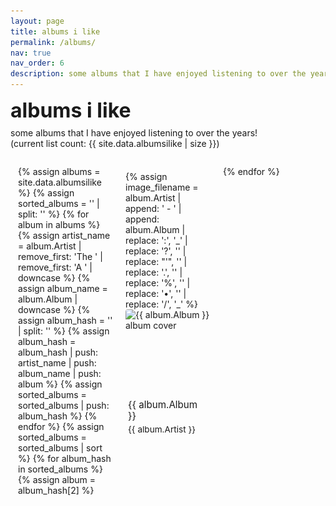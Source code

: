 ```yaml
---
layout: page
title: albums i like
permalink: /albums/
nav: true
nav_order: 6
description: some albums that I have enjoyed listening to over the years!
---
```


<style>
/* Override the default layout styles */
.post .post-header {
  display: none !important;
}

.post .post-content {
  max-width: 95% !important;
  margin: 0 auto !important;
  padding: 0 !important;
}

.page-description {
  margin-bottom: 0 !important;
}
</style>

<div class="custom-header">
  <div class="header-text">
    <h1>albums i like</h1>
    <p class="page-description">some albums that I have enjoyed listening to over the years! (current list count: {{ site.data.albumsilike | size }})</p>
  </div>
  <button class="shuffle-button" onclick="shuffleAlbums()" aria-label="Shuffle Albums">
    <img src="/assets/img/shuffle-light.png" alt="Shuffle" class="shuffle-icon light-mode-only">
    <img src="/assets/img/shuffle-dark.png" alt="Shuffle" class="shuffle-icon dark-mode-only">
  </button>
</div>

<div class="albums-container">
  {% assign albums = site.data.albumsilike %}
  {% assign sorted_albums = '' | split: '' %}
  {% for album in albums %}
    {% assign artist_name = album.Artist | remove_first: 'The ' | remove_first: 'A ' | downcase %}
    {% assign album_name = album.Album | downcase %}
    {% assign album_hash = '' | split: '' %}
    {% assign album_hash = album_hash | push: artist_name | push: album_name | push: album %}
    {% assign sorted_albums = sorted_albums | push: album_hash %}
  {% endfor %}
  {% assign sorted_albums = sorted_albums | sort %}
  {% for album_hash in sorted_albums %}
    {% assign album = album_hash[2] %}
    <div class="album-card" onclick="showEmbed('{{ album.SpotifyUrl }}')">
      {% assign image_filename = album.Artist | append: ' - ' | append: album.Album | replace: ':', '_' | replace: '?', '' | replace: "'", '' | replace: '.', '' | replace: '%', '' | replace: '•', '' | replace: '/', '_' %}
      <img src="/assets/img/albums I like/{{ image_filename }}.jpg" onerror="this.onerror=null; this.src='/assets/img/albums I like/{{ image_filename }}.png'" alt="{{ album.Album }} album cover" class="album-cover">
      <div class="album-info">
        <h3>{{ album.Album }}</h3>
        <p>{{ album.Artist }}</p>
      </div>
    </div>
  {% endfor %}
</div>

<div id="modal" class="modal" onclick="hideEmbed()">
  <div class="modal-content" onclick="event.stopPropagation()">
    <div class="modal-header-container">
      <button class="modal-shuffle-button" onclick="shuffleAlbums()" aria-label="Shuffle Albums">
        <img src="/assets/img/shuffle-light.png" alt="Shuffle" class="modal-shuffle-icon light-mode-only">
        <img src="/assets/img/shuffle-dark.png" alt="Shuffle" class="modal-shuffle-icon dark-mode-only">
      </button>
      <button class="close" onclick="hideEmbed()" aria-label="Close">×</button>
    </div>
    <div id="embed-container"></div>
  </div>
</div>

<style>
.custom-header {
  display: flex;
  justify-content: space-between;
  align-items: center;
  margin-bottom: 1rem;
  padding: 0;
}

.header-text {
  flex: 1;
}

.header-text h1 {
  margin: 0;
  font-size: 2rem;
}

.header-text p {
  margin: 0.5rem 0 0 0;
  color: var(--global-text-color-light);
}

.shuffle-button {
  background: transparent;
  border: 2px solid transparent;
  border-radius: 16px;
  padding: 1.5rem;
  margin-left: 2rem;
  cursor: pointer;
  display: flex;
  align-items: center;
  justify-content: center;
  transition: transform 0.2s, border-color 0.2s;
}

.shuffle-button:hover {
  transform: scale(1.1);
  border-color: var(--global-theme-color);
}

[data-theme="dark"] .shuffle-button:hover {
  border-color: var(--global-hover-color);
}

.shuffle-icon {
  width: 48px;
  height: 48px;
  object-fit: contain;
}

.albums-container {
  display: grid;
  grid-template-columns: repeat(6, 1fr);
  gap: 0.75rem;
  padding: 0.75rem;
  margin: 0 auto;
  max-width: 100%;
}

.album-card {
  display: flex;
  flex-direction: column;
  align-items: stretch;
  text-align: left;
  background: var(--global-card-bg-color);
  padding: 0.5rem;
  border-radius: 8px;
  transition: transform 0.2s;
  cursor: pointer;
}

.album-card:hover {
  transform: translateY(-5px);
}

.album-cover {
  width: 100%;
  aspect-ratio: 1;
  object-fit: cover;
  border-radius: 4px;
  margin-bottom: 0.5rem;
}

.album-info {
  padding: 0 0.25rem;
}

.album-info h3 {
  margin: 0;
  font-size: 0.95rem;
  font-weight: 400;
  color: var(--global-text-color);
  line-height: 1.2;
}

.album-info p {
  margin: 0.25rem 0 0;
  color: var(--global-text-color-light);
  font-size: 0.85rem;
  font-weight: 400;
}

.modal {
  display: none;
  position: fixed;
  z-index: 1000;
  left: 0;
  top: 0;
  width: 100%;
  height: 100%;
  background-color: rgba(0,0,0,0.7);
  backdrop-filter: blur(5px);
}

.modal-content {
  position: relative;
  background-color: var(--global-card-bg-color);
  margin: 12% auto;
  padding: 0;
  width: 80%;
  max-width: 600px;
  border-radius: 12px;
  overflow: hidden;
}

.modal-header-container {
  height: 50px;
  position: relative;
  background-color: var(--global-card-bg-color);
  padding: 0 20px;
  display: flex;
  justify-content: flex-end;
  align-items: center;
  gap: 1rem;
}

.modal-header {
  display: flex;
  justify-content: flex-end;
  align-items: center;
  gap: 1rem;
}

.modal-shuffle-button {
  background: transparent;
  border: 2px solid transparent;
  border-radius: 8px;
  padding: 0.5rem;
  margin: 0;
  cursor: pointer;
  display: flex;
  align-items: center;
  justify-content: center;
  transition: transform 0.2s, border-color 0.2s;
}

.modal-shuffle-button:hover {
  transform: scale(1.1);
  border-color: var(--global-theme-color);
}

[data-theme="dark"] .modal-shuffle-button:hover {
  border-color: var(--global-hover-color);
}

.modal-shuffle-icon {
  width: 24px;
  height: 24px;
  object-fit: contain;
}

.close {
  background: transparent;
  border: 2px solid transparent;
  border-radius: 8px;
  padding: 0.5rem;
  margin: 0;
  cursor: pointer;
  display: flex;
  align-items: center;
  justify-content: center;
  transition: transform 0.2s, border-color 0.2s;
  font-size: 24px;
  line-height: 1;
  color: var(--global-text-color);
  width: 24px;
  height: 24px;
}

.close:hover {
  transform: scale(1.1);
  border-color: var(--global-theme-color);
}

[data-theme="dark"] .close:hover {
  border-color: var(--global-hover-color);
}

#embed-container {
  margin: 0;
  padding: 0 20px 20px 20px;
}

#embed-container iframe {
  display: block;
  margin: 0;
  padding: 0;
  width: 100%;
}

@media (max-width: 2000px) {
  .albums-container {
    grid-template-columns: repeat(5, 1fr);
  }
}

@media (max-width: 1600px) {
  .albums-container {
    grid-template-columns: repeat(4, 1fr);
  }
}

@media (max-width: 1200px) {
  .albums-container {
    grid-template-columns: repeat(3, 1fr);
  }
}

@media (max-width: 800px) {
  .albums-container {
    grid-template-columns: repeat(2, 1fr);
  }
}

@media (max-width: 500px) {
  .albums-container {
    grid-template-columns: 1fr;
    padding: 0.5rem;
  }
  .post-content {
    max-width: 100% !important;
  }
}

/* Light/dark mode image switching */
.light-mode-only {
  display: none;
}

.dark-mode-only {
  display: none;
}

[data-theme="light"] .light-mode-only {
  display: block;
}

[data-theme="dark"] .dark-mode-only {
  display: block;
}
</style>

<script>
// Store all album URLs in an array
const albumUrls = [
{% for album_hash in sorted_albums %}
  {% assign album = album_hash[2] %}
  {% if album.SpotifyUrl != "" %}
    "{{ album.SpotifyUrl }}",
  {% endif %}
{% endfor %}
];

function shuffleAlbums() {
  if (albumUrls.length > 0) {
    const randomIndex = Math.floor(Math.random() * albumUrls.length);
    showEmbed(albumUrls[randomIndex]);
  }
}

function showEmbed(url) {
  const modal = document.getElementById('modal');
  const embedContainer = document.getElementById('embed-container');
  const urlParts = url.split('/');
  const type = urlParts[urlParts.length - 2]; // Get 'album' or 'playlist' from URL
  const id = urlParts[urlParts.length - 1].split('?')[0];
  
  embedContainer.innerHTML = `<iframe style="border-radius:12px" src="https://open.spotify.com/embed/${type}/${id}?utm_source=generator" width="100%" height="352" frameBorder="0" allowfullscreen="" allow="autoplay; clipboard-write; encrypted-media; fullscreen; picture-in-picture" loading="lazy"></iframe>`;
  modal.style.display = 'block';
  document.body.style.overflow = 'hidden';
}

function hideEmbed() {
  const modal = document.getElementById('modal');
  const embedContainer = document.getElementById('embed-container');
  modal.style.display = 'none';
  embedContainer.innerHTML = '';
  document.body.style.overflow = 'auto';
}

// Close modal when pressing escape key
document.addEventListener('keydown', function(event) {
  if (event.key === 'Escape') {
    hideEmbed();
  }
});
</script> 